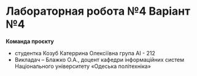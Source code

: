 # Лабораторная  робота  №4 Варіант №4

**Команда проєкту**

+ студентка Козуб Катеррина Олексіївна група АІ - 212
+ Викладач – Блажко О.А., доцент кафедри інформаційних систем Національного університету «Одеська політехніка»

